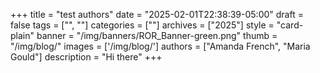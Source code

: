 +++ 
title = "test authors" 
date = "2025-02-01T22:38:39-05:00"
draft = false 
tags = ["", ""] 
categories = [""] 
archives = ["2025"]
style = "card-plain" 
banner = "/img/banners/ROR_Banner-green.png" 
thumb = "/img/blog/" 
images = ['/img/blog/']
authors = ["Amanda French", "Maria Gould"] 
description = "Hi there"
+++ 

<!-- Commonly used content 

{{< figure src="/img/blog/" class="featured-figure" alt="" >}}

{{< callout color="green" icon="fa-info" >}} 
{{< /callout >}}

{{< figure src="/img/blog/" class="blog-figure" alt="" >}}

{{< youtube id="XXX" title="" >}}

{{< callout icon="fa-envelope" >}} 
Write us at support@ror.org with any comments or questions.
{{< /callout >}} 
-->
